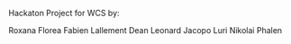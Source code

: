Hackaton Project for WCS by:

Roxana Florea
Fabien Lallement
Dean Leonard
Jacopo Luri
Nikolai Phalen